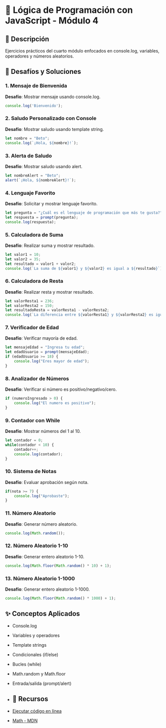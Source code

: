 
# 🎯 Lógica de Programación con JavaScript - Módulo 4

## 📝 Descripción
Ejercicios prácticos del cuarto módulo enfocados en console.log, variables, operadores y números aleatorios.

## 🚀 Desafíos y Soluciones

### 1. Mensaje de Bienvenida
**Desafío**: Mostrar mensaje usando console.log.
```javascript
console.log('Bienvenido');
```

### 2. Saludo Personalizado con Console
**Desafío**: Mostrar saludo usando template string.
```javascript
let nombre = "Beto";
console.log(`¡Hola, ${nombre}!`);
```

### 3. Alerta de Saludo
**Desafío**: Mostrar saludo usando alert.
```javascript
let nombreAlert = "Beto";
alert(`¡Hola, ${nombreAlert}!`);
```

### 4. Lenguaje Favorito
**Desafío**: Solicitar y mostrar lenguaje favorito.
```javascript
let pregunta = "¿Cuál es el lenguaje de programación que más te gusta?";
let respuesta = prompt(pregunta);
console.log(respuesta);
```

### 5. Calculadora de Suma
**Desafío**: Realizar suma y mostrar resultado.
```javascript
let valor1 = 10;
let valor2 = 35;
let resultado = valor1 + valor2;
console.log(`La suma de ${valor1} y ${valor2} es igual a ${resultado}`);
```

### 6. Calculadora de Resta
**Desafío**: Realizar resta y mostrar resultado.
```javascript
let valorResta1 = 236;
let valorResta2 = 150;
let resultadoResta = valorResta1 - valorResta2;
console.log(`La diferencia entre ${valorResta1} y ${valorResta2} es igual a ${resultadoResta}`);
```

### 7. Verificador de Edad
**Desafío**: Verificar mayoría de edad.
```javascript
let mensajeEdad = "Ingresa tu edad";
let edadUsuario = prompt(mensajeEdad);
if (edadUsuario >= 18) {
    console.log("Eres mayor de edad");
}
```

### 8. Analizador de Números
**Desafío**: Verificar si número es positivo/negativo/cero.
```javascript
if (numeroIngresado > 0) {
    console.log("El numero es positivo");
}
```

### 9. Contador con While
**Desafío**: Mostrar números del 1 al 10.
```javascript
let contador = 0;
while(contador < 10) {
    contador++;
    console.log(contador);
}
```

### 10. Sistema de Notas
**Desafío**: Evaluar aprobación según nota.
```javascript
if(nota >= 7) {
    console.log("Aprobaste");
}
```

### 11. Número Aleatorio
**Desafío**: Generar número aleatorio.
```javascript
console.log(Math.random());
```

### 12. Número Aleatorio 1-10
**Desafío**: Generar entero aleatorio 1-10.
```javascript
console.log(Math.floor(Math.random() * 10) + 1);
```

### 13. Número Aleatorio 1-1000
**Desafío**: Generar entero aleatorio 1-1000.
```javascript
console.log(Math.floor(Math.random() * 1000) + 1);
```



## ✨ Conceptos Aplicados
- Console.log
- Variables y operadores
- Template strings
- Condicionales (if/else)
- Bucles (while)
- Math.random y Math.floor
- Entrada/salida (prompt/alert)


- ##  🔗 Recursos

-  [Ejecutar código en línea](https://playcode.io/javascript)
- [Math - MDN](https://developer.mozilla.org/es/docs/Web/JavaScript/Reference/Global_Objects/Math)